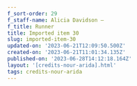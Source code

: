 ```yaml
---
f_sort-order: 29
f_staff-name: Alicia Davidson –
f_title: Runner
title: Imported item 30
slug: imported-item-30
updated-on: '2023-06-21T12:09:50.500Z'
created-on: '2023-06-21T11:01:34.135Z'
published-on: '2023-06-28T14:12:18.164Z'
layout: '[credits-nour-arida].html'
tags: credits-nour-arida
---
```



